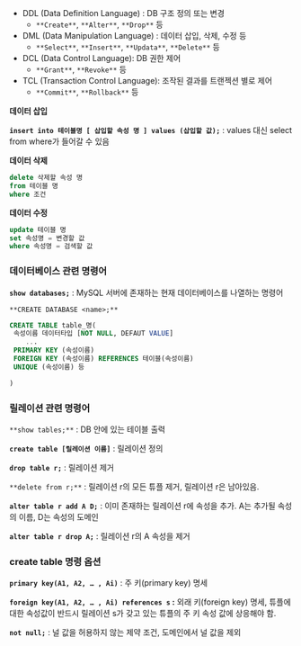 - DDL (Data Definition Language) : DB 구조 정의 또는 변경
  - `**Create**`, `**Alter**`, `**Drop**` 등
- DML (Data Manipulation Language) : 데이터 삽입, 삭제, 수정 등
  - `**Select**`, `**Insert**`, `**Updata**`, `**Delete**` 등
- DCL (Data Control Language): DB 권한 제어
  - `**Grant**`, `**Revoke**` 등
- TCL (Transaction Control Language): 조작된 결과를 트랜젝션 별로 제어
  - `**Commit**`, `**Rollback**` 등

**데이터 삽입**

**`insert into 테이블명 [ 삽입할 속성 명 ] values (삽입할 값);`** : values 대신 select from where가 들어갈 수 있음

**데이터 삭제**

```sql
delete 삭제할 속성 명
from 테이블 명
where 조건
```

**데이터 수정**

```sql
update 테이블 명
set 속성명 = 변경할 값
where 속성명 = 검색할 값
```

### 데이터베이스 관련 명령어

**`show databases;`** : MySQL 서버에 존재하는 현재 데이터베이스를 나열하는 명령어

`**CREATE DATABASE <name>;**`

```sql
CREATE TABLE table_명(
 속성이름 데이터타입 [NOT NULL, DEFAUT VALUE]
	...
 PRIMARY KEY (속성이름)
 FOREIGN KEY (속성이름) REFERENCES 테이블(속성이름)
 UNIQUE (속성이름) 등

)
```

### 릴레이션 관련 명령어

`**show tables;**` : DB 안에 있는 테이블 출력

**`create table [릴레이션 이름]`** : 릴레이션 정의

**`drop table r;`** : 릴레이션 제거

`**delete from r;**` : 릴레이션 r의 모든 튜플 제거, 릴레이션 r은 남아있음.

**`alter table r add A D;`** : 이미 존재하는 릴레이션 r에 속성을 추가. A는 추가될 속성의 이름, D는 속성의 도메인

**`alter table r drop A;`** : 릴레이션 r의 A 속성을 제거

### create table 명령 옵션

**`primary key(A1, A2, … , Ai)`** : 주 키(primary key) 명세

**`foreign key(A1, A2, … , Ai) references s` :** 외래 키(foreign key) 명세, 튜플에 대한 속성값이 반드시 릴레이션 s가 갖고 있는 튜플의 주 키 속성 값에 상응해야 함.

**`not null;`** : 널 값을 허용하지 않는 제약 조건, 도메인에서 널 값을 제외
